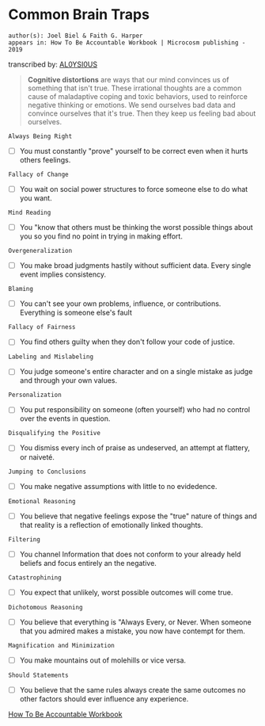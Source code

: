 # Common Brain Traps
````
author(s): Joel Biel & Faith G. Harper
appears in: How To Be Accountable Workbook | Microcosm publishing - 2019
````
transcribed by: [AL0YSI0US](https://github.com/AL0YSI0US)


> **Cognitive distortions** are ways that our mind convinces us of something that isn't true. 
> These irrational thoughts are a common cause of maladaptive coping and toxic behaviors, used to reinforce negative thinking or emotions. 
> We send ourselves bad data and convince ourselves that it's true. Then they keep us feeling bad about ourselves.


`Always Being Right`
- [ ] You must constantly "prove" yourself to be correct even when it hurts others feelings.

`Fallacy of Change` 
- [ ]  You wait on social power structures to force someone else to do what you want.

`Mind Reading` 
- [ ] You "know that others must be thinking the worst possible things about you so you find no point in trying in making effort.

`Overgeneralization` 
- [ ] You make broad judgments hastily without sufficient data. Every single event implies consistency.

`Blaming` 
- [ ] You can't see your own problems, influence, or contributions. Everything is someone else's fault

`Fallacy of Fairness` 
- [ ] You find others guilty when they don't follow your code of justice.

`Labeling and Mislabeling` 
- [ ] You judge someone's entire character and on a single mistake as judge and through your own values.

`Personalization` 
- [ ] You put responsibility on someone (often yourself) who had no control over the events in question.

`Disqualifying the Positive` 
- [ ] You dismiss every inch of praise as undeserved, an attempt at flattery, or naiveté.

`Jumping to Conclusions` 
- [ ] You make negative assumptions with little to no evidedence.

`Emotional Reasoning` 
- [ ] You believe that negative feelings expose the "true" nature of things and that reality is a reflection of emotionally linked thoughts.

`Filtering` 
- [ ] You channel Information that does not conform to your already held beliefs and focus entirely an the negative.

`Catastrophining`
- [ ] You expect that unlikely, worst possible outcomes will come true.

`Dichotomous Reasoning` 
- [ ] You believe that everything is "Always Every, or Never. When someone that you admired makes a mistake, you now have contempt for them.

`Magnification and Minimization` 
- [ ] You make mountains out of molehills or vice versa.

`Should Statements` 
- [ ] You believe that the same rules always create the same outcomes no other factors should ever influence any experience.

[How To Be Accountable Workbook](https://microcosmpublishing.com/catalog/zines/14443)

  
